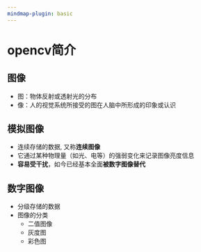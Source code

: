 ```yaml
---
mindmap-plugin: basic
---
```


# opencv简介

## 图像
- 图：物体反射或透射光的分布
- 像：人的视觉系统所接受的图在人脑中所形成的印象或认识

## 模拟图像
- 连续存储的数据, 又称**连续图像**
- 它通过某种物理量（如光、电等）的强弱变化来记录图像亮度信息
- **容易受干扰**，如今已经基本全面**被数字图像替代**

## 数字图像
- 分级存储的数据
- 图像的分类
	- 二值图像
	- 灰度图
	- 彩色图